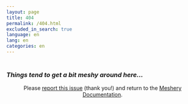 ```yaml
---
layout: page
title: 404
permalink: /404.html
excluded_in_search: true
language: en
lang: en
categories: en
---
```



<div>
  <h1  id="funny-message" style="font-weight:bold;margin-bottom:1.5em;" class="text-center noTOC"></h1>
  <h3 style="font-style:italic;" class="text-center noTOC">Things tend to get a bit meshy around here...</h3>
  <div style="text-align:center;" class="alert-info alert">Please <a href="https://github.com/layer5io/meshery/issues/new?assignees=&labels=docs&template=documentation.md&title=Docs:" target="_blank">report this issue</a> (thank you!) and return to the <a href="{{ site.url }}">Meshery Documentation</a>.</div>
</div>
<script type="text/javascript">
var messages = [
  "Oh, no. Please pardon our meshy site.",
  "Oops. Please excuse the mesh.",
  "Looks like this page doesn't exists. What a mesh!",
  "Please pardon our mesh."
];
var message = messages[Math.floor(Math.random()*messages.length)];
document.getElementById("funny-message").innerHTML = message;
</script>